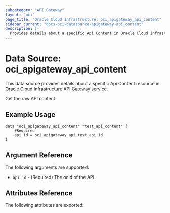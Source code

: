 ```yaml
---
subcategory: "API Gateway"
layout: "oci"
page_title: "Oracle Cloud Infrastructure: oci_apigateway_api_content"
sidebar_current: "docs-oci-datasource-apigateway-api_content"
description: |-
  Provides details about a specific Api Content in Oracle Cloud Infrastructure API Gateway service
---
```


# Data Source: oci_apigateway_api_content
This data source provides details about a specific Api Content resource in Oracle Cloud Infrastructure API Gateway service.

Get the raw API content.

## Example Usage

```hcl
data "oci_apigateway_api_content" "test_api_content" {
	#Required
	api_id = oci_apigateway_api.test_api.id
}
```

## Argument Reference

The following arguments are supported:

* `api_id` - (Required) The ocid of the API.


## Attributes Reference

The following attributes are exported:


